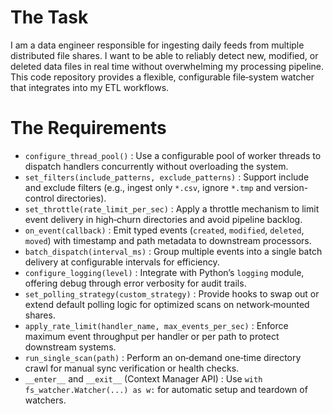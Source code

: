 # The Task

I am a data engineer responsible for ingesting daily feeds from multiple distributed file shares. I want to be able to reliably detect new, modified, or deleted data files in real time without overwhelming my processing pipeline. This code repository provides a flexible, configurable file‐system watcher that integrates into my ETL workflows.

# The Requirements

* `configure_thread_pool()` : Use a configurable pool of worker threads to dispatch handlers concurrently without overloading the system.
* `set_filters(include_patterns, exclude_patterns)` : Support include and exclude filters (e.g., ingest only `*.csv`, ignore `*.tmp` and version-control directories).
* `set_throttle(rate_limit_per_sec)` : Apply a throttle mechanism to limit event delivery in high‐churn directories and avoid pipeline backlog.
* `on_event(callback)` : Emit typed events (`created`, `modified`, `deleted`, `moved`) with timestamp and path metadata to downstream processors.
* `batch_dispatch(interval_ms)` : Group multiple events into a single batch delivery at configurable intervals for efficiency.
* `configure_logging(level)` : Integrate with Python’s `logging` module, offering debug through error verbosity for audit trails.
* `set_polling_strategy(custom_strategy)` : Provide hooks to swap out or extend default polling logic for optimized scans on network‐mounted shares.
* `apply_rate_limit(handler_name, max_events_per_sec)` : Enforce maximum event throughput per handler or per path to protect downstream systems.
* `run_single_scan(path)` : Perform an on‐demand one‐time directory crawl for manual sync verification or health checks.
* `__enter__` and `__exit__` (Context Manager API) : Use `with fs_watcher.Watcher(...) as w:` for automatic setup and teardown of watchers. 
